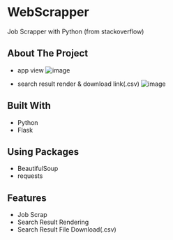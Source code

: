# WebScrapper

Job Scrapper with Python (from stackoverflow)

## About The Project
- app view
![image](https://user-images.githubusercontent.com/53134582/109404140-9cf89180-79a6-11eb-93c6-fe995c49799e.png)

- search result render & download link(.csv)
![image](https://user-images.githubusercontent.com/53134582/109404171-d7fac500-79a6-11eb-9a0e-e7f78f1e9ccd.png)
  
## Built With
- Python
- Flask

## Using Packages
- BeautifulSoup
- requests

## Features
- Job Scrap
- Search Result Rendering
- Search Result File Download(.csv)

